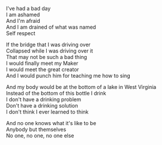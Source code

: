 I've had a bad day  
I am ashamed  
And I'm afraid  
And I am drained of what was named  
Self respect

If the bridge that I was driving over  
Collapsed while I was driving over it  
That may not be such a bad thing  
I would finally meet my Maker  
I would meet the great creator  
And I would punch him for teaching me how to sing

And my body would be at the bottom of a lake in West Virginia  
Instead of the bottom of this bottle I drink  
I don't have a drinking problem  
Don't have a drinking solution  
I don't think I ever learned to think

And no one knows what it's like to be  
Anybody but themselves  
No one, no one, no one else